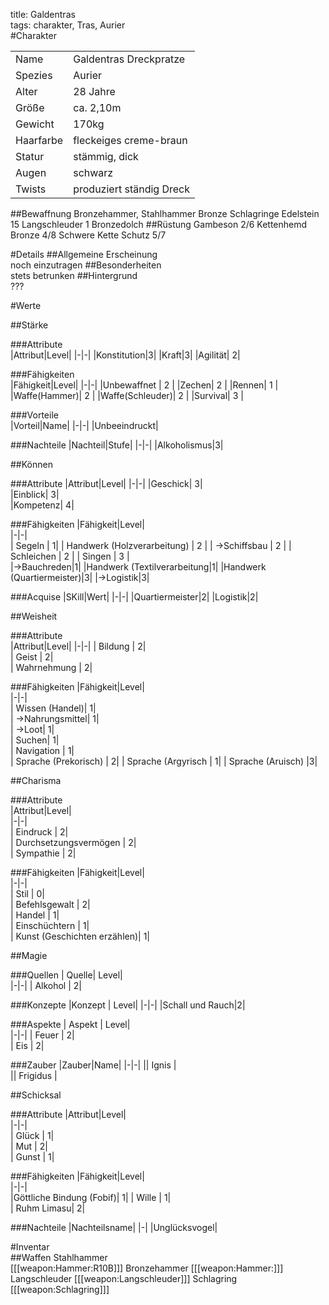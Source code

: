 title: Galdentras  
tags: charakter, Tras, Aurier  
#Charakter||||-|-||Name|Galdentras Dreckpratze||Spezies|Aurier||Alter|28 Jahre||Größe|ca. 2,10m||Gewicht|170kg||Haarfarbe|fleckeiges creme-braun||Statur|stämmig, dick||Augen|schwarz||Twists| produziert ständig Dreck|##BewaffnungBronzehammer, StahlhammerBronze Schlagringe Edelstein 15Langschleuder1 Bronzedolch##RüstungGambeson 2/6Kettenhemd Bronze 4/8Schwere Kette Schutz 5/7#Details##Allgemeine Erscheinung  noch einzutragen##Besonderheiten  stets betrunken##Hintergrund  ???#Werte##Stärke  ###Attribute  |Attribut|Level||-|-||Konstitution|3||Kraft|3||Agilität| 2|###Fähigkeiten  |Fähigkeit|Level||-|-||Unbewaffnet | 2 ||Zechen| 2 ||Rennen| 1 ||Waffe(Hammer)| 2 ||Waffe(Schleuder)| 2 ||Survival| 3 |        ###Vorteile  |Vorteil|Name||-|-||Unbeeindruckt|###Nachteile|Nachteil|Stufe||-|-||Alkoholismus|3|##Können###Attribute|Attribut|Level||-|-||Geschick| 3|  |Einblick| 3|  |Kompetenz| 4|  ###Fähigkeiten|Fähigkeit|Level|  |-|-|  |  Segeln |  1||  Handwerk (Holzverarbeitung) | 2 ||  ->Schiffsbau |  2 ||  Schleichen |  2 ||  Singen  | 3 |  |->Bauchreden|1||Handwerk (Textilverarbeitung|1||Handwerk (Quartiermeister)|3||->Logistik|3|###Acquise|SKill|Wert||-|-||Quartiermeister|2||Logistik|2|##Weisheit###Attribute  |Attribut|Level||-|-||  Bildung |  2|  |  Geist |  2|  |  Wahrnehmung |  2|  ###Fähigkeiten|Fähigkeit|Level|  |-|-|  |  Wissen (Handel)|  1|  |  ->Nahrungsmittel|  1|  |  ->Loot|  1|  |  Suchen|  1|  |  Navigation |  1|  |  Sprache (Prekorisch) |  2||  Sprache (Argyrisch | 1||  Sprache  (Aruisch) |3|##Charisma###Attribute  |Attribut|Level|  |-|-|  |  Eindruck |  2|  |  Durchsetzungsvermögen |  2|  |  Sympathie |  2|  ###Fähigkeiten|Fähigkeit|Level|  |-|-|  |  Stil |  0|  |  Befehlsgewalt |  2|  |  Handel |  1|  |  Einschüchtern |  1|  | Kunst (Geschichten erzählen)| 1|##Magie###Quellen| Quelle|  Level|    |-|-||  Alkohol |  2|  ###Konzepte|Konzept | Level||-|-||Schall und Rauch|2|###Aspekte| Aspekt |  Level|    |-|-||   Feuer |  2|  |   Eis |  2|  ###Zauber|Zauber|Name||-|-||| Ignis |  || Frigidus |  ##Schicksal###Attribute|Attribut|Level|  |-|-|  |  Glück |  1|  |  Mut |  2|  |  Gunst |  1|  ###Fähigkeiten|Fähigkeit|Level|  |-|-|  |Göttliche Bindung (Fobif)| 1||  Wille |  1|  |  Ruhm Limasu|  2|  ###Nachteile|Nachteilsname||-||Unglücksvogel|#Inventar  ##WaffenStahlhammer  [[[weapon:Hammer:R10B]]]Bronzehammer[[[weapon:Hammer:]]]Langschleuder[[[weapon:Langschleuder]]]Schlagring[[[weapon:Schlagring]]]